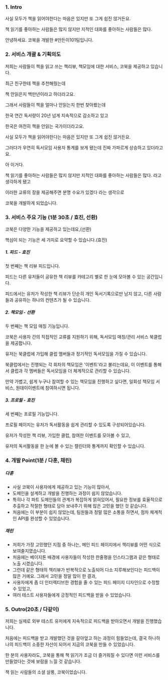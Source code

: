 ### 1. Intro

사실 모두가 책을 읽어야한다는 마음은 있지만 또 그게 쉽진 않거든요.

책 읽기를 좋아하는 사람들은 많지 않지만 지적인 대화를 좋아하는 사람들은 많다.

안녕하세요. 코북을 개발한 #만든이101팀입니다.



### 2. 서비스 개괄 & 기획의도 

저희는 사람들이 책을 읽고 쓰는 책리뷰, 책모임에 대한 서비스, 코북을 제공하고 있습니다.

최근 친구한테 책을 추천해줬는데

책 안읽은지 백만년이라고 하더라고요.

그래서 사람들이 책을 얼마나 안읽는지 한번 찾아봤는데

한국 연간 독서량이 20년 넘게 지속적으로 감소하고 있고

한국은 여전히 책을 안읽는 국가이더라고요.

사실 모두가 책을 읽어야한다는 마음은 있지만 또 그게 쉽진 않거든요.

그러다가 우연히 독서모임 사용자 통계를 보게 됐는데 진짜 가파르게 상승하고 있더라고요.

아 이거다.

책 읽기를 좋아하는 사람들은 많지 않지만 지적인 대화를 좋아하는 사람들은 많다. 라고 생각하게 됐고

이러한 교류의 장을 제공해주면 분명 수요가 있겠다 라는 생각으로

코북을 개발하게 되었습니다.



### 3. 서비스 주요 기능 (1분 30초 / 효진, 선환)

코북은 다양한 기능을 제공하고 있는데요,(선환)

핵심이 되는 기능은 세 가지로 요약할 수 있습니다.(효진)



##### 1. 피드 - 효진

첫 번째는 책 리뷰 피드입니다.

피드는 다른 유저들이 공유한 책 리뷰를 카테고리 별로 한 눈에 모아볼 수 있는 공간입니다.

피드에서는 유저가 작성한 책 리뷰가 단순히 개인 독서기록으로만 남지 않고, 다른 사람들과 공유하는 하나의 컨텐츠가 될 수 있습니다.



##### 2. 책모임 - 선환

두 번째는 책 모임 매칭 기능입니다.

코북은 사용자 간의 직접적인 교류를 지원하기 위해, 독서모임 매칭/관리 서비스 북클럽을 제공합니다.

유저는 북클럽에 가입해 클럽 멤버들과 정기적인 독서모임을 가질 수 있습니다.

북클럽에서는 진행되는 각 회차의 책모임은 '이벤트'라고 불리는데요, 이 이벤트를 통해서 클럽과 각 멤버들은 독서모임을 더 체계적으로 관리할 수 있습니다.



만약 가볍고, 쉽게 누구나 참여할 수 있는 책모임을 진행하고 싶다면, 일회성 책모임 서비스, 원데이이벤트에 참여하시면 됩니다.



##### 3. 프로필 - 효진

세 번째는 프로필 기능입니다.

프로필 페이지는 유저가 독서활동을 쉽게 관리할 수 있도록 구성되어있습니다.

유저가 작성한 책 리뷰, 가입한 클럽, 참여한 이벤트를 모아볼 수 있고,

유저의 독서활동을 한 눈에 볼 수 있는 캘린더와 통계까지 확인할 수 있습니다.



### 4. 개발 Point(1분 / 다훈, 채린)

##### 다훈

* 사실 코북이 사용자에게 제공하고 있는 기능이 많아서,
* 도메인을 설계하고 개발을 진행하는 과정이 쉽지 않았습니다.
* 특히나 각 파트 도메인들의 관계가 복잡하게 얽혀있어서, 필요한 정보를 효율적으로 추출하고 적절한 형태로 담아 보내주기 위해 많은 고민을 했던 것 같습니다.
* 처음에는 이 부분이 쉽지 않았는데, 팀원들과 정말 많은 소통을 하면서, 점차 체계적인 API를 완성할 수 있었습니다.

##### 채린

- 저희가 가장 고민했던 지점 중 하나는, 메인 피드 페이지에서 책리뷰를 어떤 식으로 보여줄지였습니다. 
- 처음에는 베이지톤 배경에 사용자들이 작성한 한줄평을 인스타그램과 같은 형태로 노출 시켰습니다.
- 그런데 같은 형태의 책리뷰가 반복적으로 노출되어 다소 지루해보인다는 피드백이 많은 거예요. 그래서 고민을 정말 많이 한 결과,
- 사용자에게 좀 더 인터렉티브한 경험을 줄 수 있는 피드 페이지 디자인으로 수정할 수 있었고,
- 여러 테스트 사용자들에게 긍정적인 피드백을 받을 수 있었습니다.



### 5. Outro(20초 / 다같이)

저희는 실제로 외부 테스트 유저에게 지속적으로 피드백을 받아오면서 개발을 진행했습니다.

처음에는 피드백을 받고 개발했던 것을 갈아엎고 하는 과정이 힘들었는데, 결국 하나하나의 피드백이 소중한 자산이 되어서 지금의 코북을 만들 수 있었습니다.

한 분의 사용자라도, 코북을 통해 책 읽기가 조금 더 즐거워질 수 있다면 이런 서비스를 만들었다는 것에 보람을 느낄 것 같습니다.

책 읽는 사람들의 소셜 살롱, 코북이었습니다.

